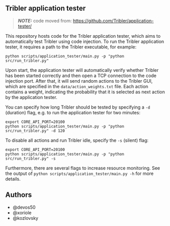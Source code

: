 ## Tribler application tester

> **_NOTE:_** code moved from: https://github.com/Tribler/application-tester/

This repository hosts code for the Tribler application tester, which aims to automatically test Tribler using code injection.
To run the Tribler application tester, it requires a path to the Tribler executable, for example:

```
python scripts/application_tester/main.py -p "python src/run_tribler.py"
```

Upon start, the application tester will automatically verify whether Tribler has been started correctly and then open a TCP connection to the code injection port.
After that, it will send random actions to the Tribler GUI, which are specified in the `data/action_weights.txt` file.
Each action contains a weight, indicating the probability that it is selected as next action by the application tester.

You can specify how long Tribler should be tested by specifying a `-d` (duration) flag, e.g. to run the application tester for two minutes:

```
export CORE_API_PORT=20100
python scripts/application_tester/main.py -p "python src/run_tribler.py" -d 120 
```

To disable all actions and run Tribler idle, specify the `-s` (silent) flag:

```
export CORE_API_PORT=20100
python scripts/application_tester/main.py -p "python src/run_tribler.py" -s
```

Furthermore, there are several flags to increase resource monitoring. See the output of `python scripts/application_tester/main.py -h` for more details.

## Authors

* @devos50
* @xoriole
* @kozlovsky

